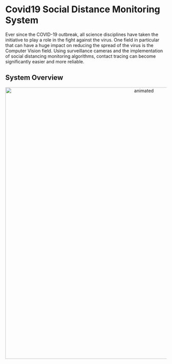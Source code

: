 # Covid19 Social Distance Monitoring System
Ever since the COVID-19 outbreak, all science disciplines have taken the initiative to play a role in the fight against the virus. One field in particular that can have a huge impact on reducing the spread of the virus is the Computer Vision field.
Using surveillance cameras and the implementation of social distancing monitoring algorithms, contact tracing can become significantly easier and more reliable.

## System Overview
<p align="center">
  <img src="https://user-images.githubusercontent.com/74137136/154837668-e3da788e-8f5a-4d01-bdbb-03cc467d2191.jpg" alt="animated" width="850"/>
</p>
